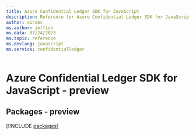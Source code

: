 ```yaml
---
title: Azure Confidential Ledger SDK for JavaScript
description: Reference for Azure Confidential Ledger SDK for JavaScript
author: xirzec
ms.author: jeffish
ms.data: 07/24/2023
ms.topic: reference
ms.devlang: javascript
ms.service: confidentialledger
---
```

# Azure Confidential Ledger SDK for JavaScript - preview
## Packages - preview
[!INCLUDE [packages](confidential-ledger-index.md)]